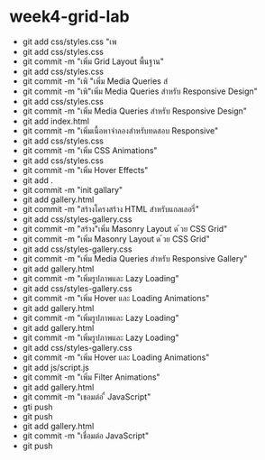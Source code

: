 # week4-grid-lab
- git add css/styles.css "เพ
- git add css/styles.css
- git commit -m "เพิ่ม Grid Layout พื้นฐาน"
- git add css/styles.css
- git commit -m "เพิ "เพิ่ม Media Queries สํ
- git commit -m "เพิ"เพิ่ม Media Queries สําหรับ Responsive Design"
- git add css/styles.css
- git commit -m "เพิ่ม Media Queries สําหรับ Responsive Design"
- git add index.html
- git commit -m "เพิ่มเนื้อหาจําลองสําหรับทดสอบ Responsive"
- git add css/styles.css
- git commit -m "เพิ่ม CSS Animations"
- git add css/styles.css
- git commit -m "เพิ่ม Hover Effects"
- git add .
- git commit -m "init gallary"
- git add gallery.html
- git commit -m "สร้างโครงสร้าง HTML สําหรับแกลเลอรี่"
- git add css/styles-gallery.css
- git commit -m "สร้าง"เพิ่ม Masonry Layout ด ้วย CSS Grid"
- git commit -m "เพิ่ม Masonry Layout ด ้วย CSS Grid"
- git add css/styles-gallery.css
- git commit -m "เพิ่ม Media Queries สําหรับ Responsive Gallery"
- git add gallery.html
- git commit -m "เพิ่มรูปภาพและ Lazy Loading"
- git add css/styles-gallery.css
- git commit -m "เพิ่ม Hover และ Loading Animations"
- git add gallery.html
- git commit -m "เพิ่มรูปภาพและ Lazy Loading"
- git add gallery.html
- git commit -m "เพิ่มรูปภาพและ Lazy Loading"
- git add css/styles-gallery.css
- git commit -m "เพิ่ม Hover และ Loading Animations"
- git add js/script.js
- git commit -m "เพิ่ม Filter Animations"
- git add gallery.html
- git commit -m "เชอมต่อ ื่ JavaScript"
- gti push
- git push
- git add gallery.html
- git commit -m "เชื่อมต่อ JavaScript"
- git push